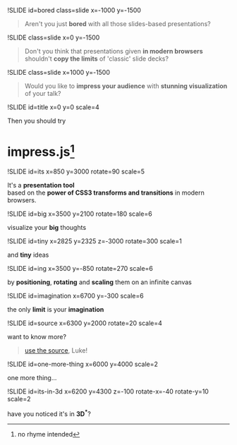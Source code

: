 !SLIDE id=bored class=slide x=-1000 y=-1500

> Aren't you just __bored__ with all those slides-based presentations?




!SLIDE class=slide x=0 y=-1500

> Don't you think that presentations given __in modern browsers__ shouldn't __copy the limits__ of 'classic' slide decks?




!SLIDE class=slide x=1000 y=-1500

> Would you like to __impress your audience__ with __stunning visualization__ of your talk?




!SLIDE id=title x=0 y=0 scale=4

<span class="try">Then you should try</span>  

# impress.js[^1]

[^1]: no rhyme intended




!SLIDE id=its x=850 y=3000 rotate=90 scale=5

It's a __presentation tool__  
based on the __power of CSS3 transforms and transitions__ in modern browsers.




!SLIDE id=big x=3500 y=2100 rotate=180 scale=6

visualize your __big__ <span class="thoughts">thoughts</span>




!SLIDE id=tiny x=2825 y=2325 z=-3000 rotate=300 scale=1

and __tiny__ ideas




!SLIDE id=ing x=3500 y=-850 rotate=270 scale=6
        
by <b class="positioning">positioning</b>, <b class="rotating">rotating</b> and <b class="scaling">scaling</b> them on an infinite canvas




!SLIDE id=imagination x=6700 y=-300 scale=6

the only __limit__ is your <b class="imagination">imagination</b>




!SLIDE id=source x=6300 y=2000 rotate=20 scale=4

want to know more?

> [use the source](http://github.com/bartaz/impress.js), Luke!




!SLIDE id=one-more-thing x=6000 y=4000 scale=2

one more thing...




!SLIDE id=its-in-3d x=6200 y=4300 z=-100 rotate-x=-40 rotate-y=10 scale=2

<span class="have">have</span> <span class="you">you</span> <span class="noticed">noticed</span> <span class="its">it's</span> <span class="in">in</span> <b>3D<sup>*</sup></b>?
